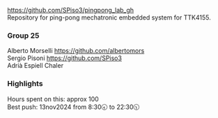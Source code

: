 https://github.com/SPiso3/pingpong_lab_gh \
Repository for ping-pong mechatronic embedded system for TTK4155.

### Group 25
Alberto Morselli https://github.com/albertomors \
Sergio Pisoni https://github.com/SPiso3 \
Adrià Espiell Chaler

### Highlights
Hours spent on this: approx 100 \
Best push: 13nov2024 from 8:30🕣 to 22:30🕥
